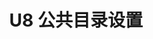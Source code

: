 ---
title: U8 公共目录设置
breadcrumb: false
article: false
index: false
editLink: false
footer: false
---